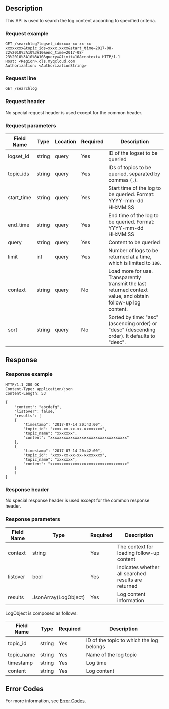 ## Description

This API is used to search the log content according to specified criteria.

### Request example

```
GET /searchlog?logset_id=xxxx-xx-xx-xx-xxxxxxxx&topic_ids=xxxx,xxxx&start_time=2017-08-22%2010%3A10%3A10&end_time=2017-08-23%2010%3A10%3A10&query=&limit=10&context= HTTP/1.1
Host: <Region>.cls.myqcloud.com
Authorization: <AuthorizationString>

```

### Request line

```
GET /searchlog
```

### Request header

No special request header is used except for the common header.

### Request parameters

| Field Name | Type | Location | Required | Description |
|---------------|--------|------|--------|---------------------------------------------------|
| logset_id | string | query | Yes | ID of the logset to be queried |
| topic_ids | string | query | Yes | IDs of topics to be queried, separated by commas (`,`). |
| start_time | string | query | Yes | Start time of the log to be queried. Format: YYYY-mm-dd HH:MM:SS |
| end_time | string | query | Yes | End time of the log to be queried. Format: YYYY-mm-dd HH:MM:SS |
| query | string | query | Yes | Content to be queried |
| limit | int | query | Yes | Number of logs to be returned at a time, which is limited to `100`. |
| context | string | query | No | Load more for use. Transparently transmit the last returned context value, and obtain follow-up log content. |
| sort | string | query | No | Sorted by time: "asc" (ascending order) or "desc" (descending order). It defaults to "desc". |

## Response

### Response example

```shell
HTTP/1.1 200 OK
Content-Type: application/json
Content-Length: 53

{
    "context": "abcdefg",
    "listover": false,
    "results": [
    {
        "timestamp": "2017-07-14 20:43:00",
        "topic_id": "xxxx-xx-xx-xx-xxxxxxxx",
        "topic_name": "xxxxxxx",
        "content": "xxxxxxxxxxxxxxxxxxxxxxxxxxxxxxxxxx"
    },
    {
        "timestamp": "2017-07-14 20:42:00",
        "topic_id": "xxxx-xx-xx-xx-xxxxxxxx",
        "topic_name": "xxxxxxx",
        "content": "xxxxxxxxxxxxxxxxxxxxxxxxxxxxxxxxxx"
    }
    ]
}
```

### Response header

No special response header is used except for the common response header.

### Response parameters

| Field Name | Type | Required | Description |
|-------------|----------------------|---------|-------------------------------|
| context | string | Yes | The context for loading follow-up content |
| listover | bool | Yes | Indicates whether all searched results are returned |
| results | JsonArray(LogObject) | Yes | Log content information |

LogObject is composed as follows:

| Field Name | Type | Required | Description |
|------------|--------|---------|-------------------------------|
| topic_id | string | Yes | ID of the topic to which the log belongs |
| topic_name | string | Yes | Name of the log topic |
| timestamp | string | Yes | Log time |
| content | string | Yes | Log content |

## Error Codes

For more information, see [Error Codes](https://intl.cloud.tencent.com/document/product/614/12402).

